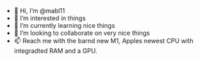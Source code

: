 - 👋 Hi, I’m @mabl11
- 👀 I’m interested in things
- 🌱 I’m currently learning nice things
- 💞️ I’m looking to collaborate on very nice things
- 📫 Reach me with the barnd new M1, Apples newest CPU with integradted RAM and a GPU.

<!---
mabl11/mabl11 is a ✨ special ✨ repository because its `README.md` (this file) appears on your GitHub profile.
You can click the Preview link to take a look at your changes.
--->
